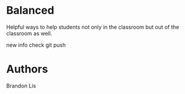 # Balanced
Helpful ways to help students not only in the classroom but out of the classroom as well. 


new info check git push


# Authors
Brandon Lis

